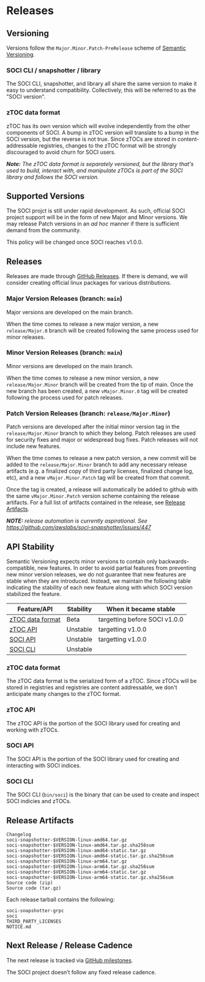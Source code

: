 # Releases

## Versioning

Versions follow the `Major.Minor.Patch-PreRelease` scheme of [Semantic Versioning](https://semver.org).

### SOCI CLI / snapshotter / library

The SOCI CLI, snapshotter, and library all share the same version to make it easy to understand compatibility. Collectively, this will be referred to as the "SOCI version".

### zTOC data format

zTOC has its own version which will evolve independently from the other components of SOCI. A bump in zTOC version will translate to a bump in the SOCI version, but the reverse is not true. Since zTOCs are stored in content-addressable registries, changes to the zTOC format will be strongly discouraged to avoid churn for SOCI users.

*__Note:__ The zTOC data format is separately versioned, but the library that's used to build, interact with, and manipulate zTOCs is part of the SOCI library and follows the SOCI version.*

## Supported Versions

The SOCI projct is still under rapid development. As such, official SOCI project support will be in the form of new Major and Minor versions. We may release Patch versions in an *ad hoc* manner if there is sufficient demand from the community.

This policy will be changed once SOCI reaches v1.0.0.

## Releases

Releases are made through [GitHub Releases](https://github.com/awslabs/soci-snapshotter/releases). If there is demand, we will consider creating official linux packages for various distributions.


### Major Version Releases (branch: `main`)

Major versions are developed on the main branch. 

When the time comes to release a new major version, a new `release/Major.0` branch will be created following the same process used for minor releases. 

### Minor Version Releases (branch: `main`)

Minor versions are developed on the main branch. 

When the time comes to release a new minor version, a new `release/Major.Minor` branch will be created from the tip of main. Once the new branch has been created, a new `vMajor.Minor.0` tag will be created following the process used for patch releases.

### Patch Version Releases (branch: `release/Major.Minor`)

Patch versions are developed after the initial minor version tag in the `release/Major.Minor` branch to which they belong. Patch releases are used for security fixes and major or widespread bug fixes. Patch releases will not include new features. 

When the time comes to release a new patch version, a new commit will be added to the `release/Major.Minor` branch to add any necessary release artifacts (e.g. a finalized copy of third party licenses, finalized change log, etc), and a new `vMajor.Minor.Patch` tag will be created from that commit. 

Once the tag is created, a release will automatically be added to github with the same `vMajor.Minor.Patch` version scheme containing the release artifacts. For a full list of artifacts contained in the release, see [Release Artifacts](#release-artifacts).

*__NOTE:__ release automation is currently aspirational. See https://github.com/awslabs/soci-snapshotter/issues/447*

## API Stability

Semantic Versioning expects minor versions to contain only backwards-compatible, new features. In order to avoid partial features from preventing new minor version releases, we do not guarantee that new features are stable when they are introduced. Instead, we maintain the following table indicating the stability of each new feature along with which SOCI version stabilized the feature.

| Feature/API                           | Stability | When it became stable         |
| ------------------------------------- | --------- | ----------------------------- |
| [zTOC data format](#ztoc-data-format) | Beta      | targetting before SOCI v1.0.0 |
| [zTOC API](#ztoc-api)                 | Unstable  | targetting v1.0.0             |
| [SOCI API](#soci-api)                 | Unstable  | targetting v1.0.0             |
| [SOCI CLI](#soci-cli)                 | Unstable  |                               |

### zTOC data format

The zTOC data format is the serialized form of a zTOC. Since zTOCs will be stored in registries and registries are content addressable, we don't anticipate many changes to the zTOC format. 

### zTOC API

The zTOC API is the portion of the SOCI library used for creating and working with zTOCs. 

### SOCI API

The SOCI API is the portion of the SOCI library used for creating and interacting with SOCI indices. 

### SOCI CLI

The SOCI CLI (`bin/soci`) is the binary that can be used to create and inspect SOCI indicies and zTOCs. 


## Release Artifacts

```
Changelog
soci-snapshotter-$VERSION-linux-amd64.tar.gz
soci-snapshotter-$VERSION-linux-amd64.tar.gz.sha256sum
soci-snapshotter-$VERSION-linux-amd64-static.tar.gz
soci-snapshotter-$VERSION-linux-amd64-static.tar.gz.sha256sum
soci-snapshotter-$VERSION-linux-arm64.tar.gz
soci-snapshotter-$VERSION-linux-arm64.tar.gz.sha256sum
soci-snapshotter-$VERSION-linux-arm64-static.tar.gz
soci-snapshotter-$VERSION-linux-arm64-static.tar.gz.sha256sum
Source code (zip)
Source code (tar.gz)
```

Each release tarball contains the following: 
```
soci-snapshotter-grpc
soci
THIRD_PARTY_LICENSES
NOTICE.md
```
 

## Next Release / Release Cadence

The next release is tracked via [GitHub milestones](https://github.com/awslabs/soci-snapshotter/milestones).

The SOCI project doesn’t follow any fixed release cadence. 

